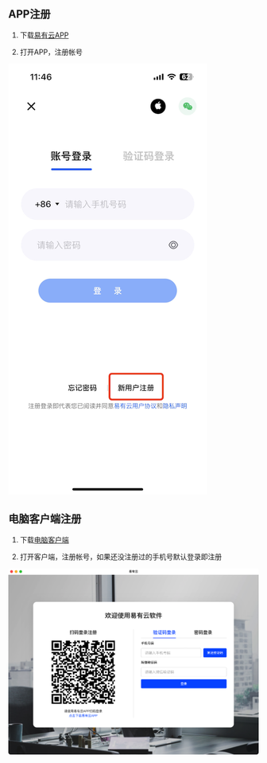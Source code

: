 ## APP注册

1. 下载[易有云APP](https://doc.linkease.com/downloads/) 

2. 打开APP，注册帐号

![image](./image/1.png)

## 电脑客户端注册

1. 下载[电脑客户端](https://doc.linkease.com/downloads/) 

2. 打开客户端，注册帐号，如果还没注册过的手机号默认登录即注册

![image](./image/2.png)

